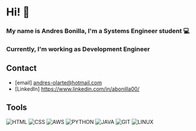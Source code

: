 # Hi! 👋

### My name is Andres Bonilla, I'm a Systems Engineer student 💻
### Currently, I'm working as Development Engineer

## Contact

- [email] andres-olarte@hotmail.com
- [LinkedIn] https://www.linkedin.com/in/abonilla00/

## Tools
![HTML](https://img.shields.io/badge/-HTML5-orange?style=flat-square&logo=html5&logoColor=white)
![CSS](https://img.shields.io/badge/-CSS3-blue?style=flat-square&logo=css3&logoColor=white)
![AWS](https://img.shields.io/badge/-AWS-orange?style=flat-square&logo=Amazon&logoColor=white)
![PYTHON](https://img.shields.io/badge/-Python-black?style=flat&logo=python)
![JAVA](https://img.shields.io/badge/-Java-red?style=flat&logo=java)
![GIT](https://img.shields.io/badge/-Git-black?style=flat&logo=git)
![LINUX](https://img.shields.io/badge/-Linux-grey?style=flat&logo=linux)

<!--
**BlackEagle00/BlackEagle00** is a ✨ _special_ ✨ repository because its `README.md` (this file) appears on your GitHub profile.

Here are some ideas to get you started:

- 🔭 I’m currently working on ...
- 🌱 I’m currently learning ...
- 👯 I’m looking to collaborate on ...
- 🤔 I’m looking for help with ...
- 💬 Ask me about ...
- 📫 How to reach me: ...
- 😄 Pronouns: ...
- ⚡ Fun fact: ...
-->
